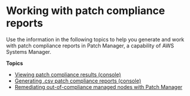 # Working with patch compliance reports<a name="patch-compliance-reports"></a>

Use the information in the following topics to help you generate and work with patch compliance reports in Patch Manager, a capability of AWS Systems Manager\.

**Topics**
+ [Viewing patch compliance results \(console\)](viewing-patch-compliance-results.md)
+ [Generating \.csv patch compliance reports \(console\)](patch-compliance-reports-to-s3.md)
+ [Remediating out\-of\-compliance managed nodes with Patch Manager](patch-compliance-remediation.md)